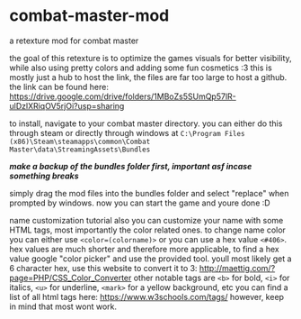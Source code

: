 # combat-master-mod
a retexture mod for combat master

the goal of this retexture is to optimize the games visuals for better visibility, while also using pretty colors and adding some fun cosmetics :3 
this is mostly just a hub to host the link, the files are far too large to host a github. the link can be found here: https://drive.google.com/drive/folders/1MBoZs5SUmQp57lR-ulDzlXRiqOV5rjOi?usp=sharing

to install, navigate to your combat master directory. you can either do this through steam or directly through windows at `C:\Program Files (x86)\Steam\steamapps\common\Combat Master\data\StreamingAssets\Bundles`

_**make a backup of the bundles folder first, important asf incase something breaks**_

simply drag the mod files into the bundles folder and select "replace" when prompted by windows.
now you can start the game and youre done :D


name customization tutorial also
you can customize your name with some HTML tags, most importantly the color related ones. 
to change name color you can either use `<color=(colorname)>` or you can use a hex value `<#406>`. 
hex values are much shorter and therefore more applicable, to find a hex value google "color picker" and use the provided tool. youll most likely get a 6 character hex, use this website to convert it to 3: http://maettig.com/?page=PHP/CSS_Color_Converter
other notable tags are `<b>` for bold, `<i>` for italics, `<u>` for underline, `<mark>` for a yellow background, etc
you can find a list of all html tags here: https://www.w3schools.com/tags/ however, keep in mind that most wont work.
